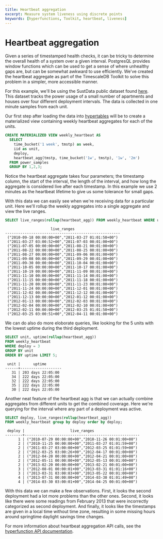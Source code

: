 ```yaml
---
title: Heartbeat aggregation
excerpt: Measure system liveness using discrete points
keywords: [hyperfunctions, Toolkit, heartbeat, liveness]
---
```


# Heartbeat aggregation

Given a series of timestamped health checks, it can be tricky to determine the overall health of
a system over a given interval. PostgresQL provides window functions which can be used to get a
sense of where unhealthy gaps are, but can be somewhat awkward to use efficiently. We've created
the heartbeat aggregate as part of the TimescaleDB Toolkit to solve this problem in a simpler,
more accessible manner.

For this example, we'll be using the SustData public dataset found [here][sustdata]. This dataset
tracks the power usage of a small number of apartments and houses over four different deployment
intervals. The data is collected in one minute samples from each unit.

Our first step after loading the data into [hypertables][hypertables] will be to create a materialized
view containing weekly heartbeat aggregates for each of the units.

```sql
CREATE MATERIALIZED VIEW weekly_heartbeat AS
  SELECT 
    time_bucket('1 week', tmstp) as week,
    iid as unit,
    deploy,
    heartbeat_agg(tmstp, time_bucket('1w', tmstp), '1w', '2m') 
  FROM power_samples
  GROUP BY 1,2,3;
```

Notice the heartbeat aggregate takes four parameters; the timestamp column, the start of the
interval, the length of the interval, and how long the aggregate is considered live after each
timestamp. In this example we use 2 minutes as the heartbeat lifetime to give us some tolerance
for small gaps.

With this data we can easily see when we're receiving data for a particular unit. Here we'll
rollup the weekly aggregates into a single aggregate and view the live ranges.

```sql
SELECT live_ranges(rollup(heartbeat_agg)) FROM weekly_heartbeat WHERE unit = 17;
```

```output
                     live_ranges                     
-----------------------------------------------------
 ("2010-09-18 00:00:00+00","2011-03-27 01:01:50+00")
 ("2011-03-27 03:00:52+00","2011-07-03 00:01:00+00")
 ("2011-07-05 00:00:00+00","2011-08-21 00:01:00+00")
 ("2011-08-22 00:00:00+00","2011-08-25 00:01:00+00")
 ("2011-08-27 00:00:00+00","2011-09-06 00:01:00+00")
 ("2011-09-08 00:00:00+00","2011-09-29 00:01:00+00")
 ("2011-09-30 00:00:00+00","2011-10-04 00:01:00+00")
 ("2011-10-05 00:00:00+00","2011-10-17 00:01:00+00")
 ("2011-10-19 00:00:00+00","2011-11-09 00:01:00+00")
 ("2011-11-10 00:00:00+00","2011-11-14 00:01:00+00")
 ("2011-11-15 00:00:00+00","2011-11-18 00:01:00+00")
 ("2011-11-20 00:00:00+00","2011-11-23 00:01:00+00")
 ("2011-11-24 00:00:00+00","2011-12-01 00:01:00+00")
 ("2011-12-02 00:00:00+00","2011-12-12 00:01:00+00")
 ("2011-12-13 00:00:00+00","2012-01-12 00:01:00+00")
 ("2012-01-13 00:00:00+00","2012-02-03 00:01:00+00")
 ("2012-02-04 00:00:00+00","2012-02-10 00:01:00+00")
 ("2012-02-11 00:00:00+00","2012-03-25 01:01:50+00")
 ("2012-03-25 03:00:51+00","2012-04-11 00:01:00+00")
```

We can do also do more eloborate queries, like looking for the 5 units with the lowest uptime
during the third deployment.

```sql
SELECT unit, uptime(rollup(heartbeat_agg))
FROM weekly_heartbeat
WHERE deploy = 3
GROUP BY unit
ORDER BY uptime LIMIT 5;
```

```output
 unit |      uptime       
------+-------------------
   31 | 203 days 22:05:00
   34 | 222 days 22:05:00
   32 | 222 days 22:05:00
   35 | 222 days 22:05:00
   30 | 222 days 22:05:00
```

Another neat feature of the heartbeat agg is that we can actually combine aggregates from different
units to get the combined coverage. Here we're querying for the interval where any part of a
deployment was active.

```sql
SELECT deploy, live_ranges(rollup(heartbeat_agg)) 
FROM weekly_heartbeat group by deploy order by deploy;
```

```output
 deploy |                     live_ranges                     
--------+-----------------------------------------------------
      1 | ("2010-07-29 00:00:00+00","2010-11-26 00:01:00+00")
      2 | ("2010-11-25 00:00:00+00","2011-03-27 01:01:59+00")
      2 | ("2011-03-27 03:00:00+00","2012-03-25 01:01:59+00")
      2 | ("2012-03-25 03:00:26+00","2012-04-17 00:01:00+00")
      2 | ("2012-04-20 00:00:00+00","2012-04-21 00:01:00+00")
      2 | ("2012-05-11 00:00:00+00","2012-05-13 00:01:00+00")
      2 | ("2013-02-20 00:00:00+00","2013-02-21 00:01:00+00")
      3 | ("2012-08-01 00:00:01+00","2013-03-31 01:01:16+00")
      3 | ("2013-03-31 03:00:03+00","2013-05-22 00:01:00+00")
      4 | ("2013-07-31 00:00:00+00","2014-03-30 01:01:49+00")
      4 | ("2014-03-30 03:00:01+00","2014-04-25 00:01:00+00")
```

With this data we can make a few observations. First, it looks the second deployment had a lot
more problems than the other ones. Second, it looks like there were some readings from February
2013 that were incorrectly categorized as second deployment. And finally, it looks like the
timestamps are given in a local time without time zone, resulting in some missing hours around
springtime daylight savings time changes.

For more information about heartbeat aggregation API calls, see the
[hyperfunction API documentation][hyperfunctions-api-heartbeat-agg].

[sustdata]: https://osf.io/2ac8q/
[hypertables]: /timescaledb/:currentVersion:/overview/core-concepts/hypertables-and-chunks/hypertable-architecture/
[hyperfunctions-api-heartbeat-agg]: /api/:currentVersion:/hyperfunctions/state-tracking/heartbeat_agg/

